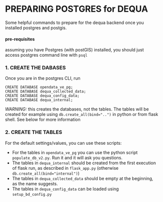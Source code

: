 # PREPARING POSTGRES for DEQUA

Some helpful commands to prepare for the dequa backend once you installed postgres and postgis.

#### pre-requisites
assuming you have Postgres (with postGIS) installed,
you should just access postgres command line with `psql`

### 1. CREATE THE DABASES

Once you are in the postgres CLI, run

```
CREATE DATABASE opendata_ve_pg;
CREATE DATABASE dequa_collected_data;
CREATE DATABASE dequa_config_data;
CREATE DATABASE dequa_internal;
```

*WARNING:* this creates the databases, not the tables.
The tables will be created for example using `db.create_all(bind="..")` in python or from flask shell. See below for more information

### 2. CREATE THE TABLES

For the default settings/values, you can use these scripts:

- For the tables in `opendata_ve_pg` you can use the python script `populate_db_v2.py`. Run it and it will ask you questions.
- The tables in `dequa_internal` should be created from the first execution of flask run, as described in `flask_app.py` (otherwise `db.create_all(bind="internal")`)
- The tables in `dequa_collected_data` should be empty at the beginning, as the name suggests.
- The tables in `dequa_config_data` can be loaded using `setup_bd_config.py`
